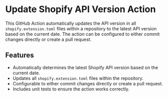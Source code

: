 # Update Shopify API Version Action

This GitHub Action automatically updates the API version in all `shopify.extension.toml` files within a repository to the latest API version based on the current date. The action can be configured to either commit changes directly or create a pull request.

## Features
- Automatically determines the latest Shopify API version based on the current date.
- Updates all `shopify.extension.toml` files within the repository.
- Configurable to either commit changes directly or create a pull request.
- Includes unit tests to ensure the action works correctly.
